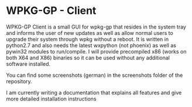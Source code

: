 # WPKG-GP - Client
WPKG-GP Client is a small GUI for wpkg-gp that resides in the system tray and informs the user of new updates as well
as allow normal users to upgrade their system through wpkg without a reboot.
It is written in python2.7 and also needs the latest wxpython (not phoenix) as well as pywin32 modules to run/compile.
I will provide precompiled x86 (works on both X64 and X86) binaries so it can be used without any additional software 
installed.

You can find some screenshots (german) in the screenshots folder of the repository. 

I am currently writing a documentation that explains all features and give more detailed installation instructions
